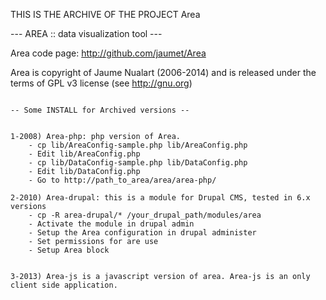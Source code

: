 THIS IS THE ARCHIVE OF THE PROJECT Area

--- AREA :: data visualization tool ---

Area code page: http://github.com/jaumet/Area

Area is copyright of Jaume Nualart (2006-2014) and is released under the terms of GPL v3 license (see http://gnu.org)

~~~~~~~~~~~~~~~~~~~~~~~~~~~~~~~~~~~~~~~~~~~~~~~~~~~

-- Some INSTALL for Archived versions --


1-2008) Area-php: php version of Area.
	- cp lib/AreaConfig-sample.php lib/AreaConfig.php
	- Edit lib/AreaConfig.php
	- cp lib/DataConfig-sample.php lib/DataConfig.php
	- Edit lib/DataConfig.php
	- Go to http://path_to_area/area/area-php/

2-2010) Area-drupal: this is a module for Drupal CMS, tested in 6.x versions
	- cp -R area-drupal/* /your_drupal_path/modules/area
	- Activate the module in drupal admin
	- Setup the Area configuration in drupal administer
	- Set permissions for are use
	- Setup Area block


3-2013) Area-js is a javascript version of area. Area-js is an only client side application.
	
